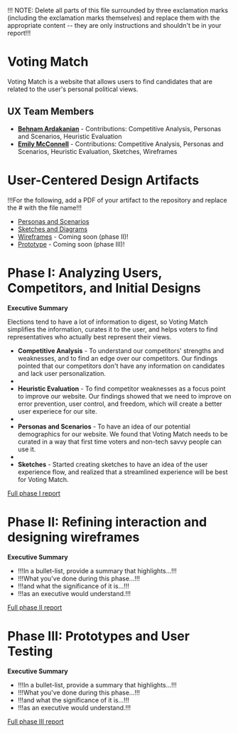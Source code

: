 !!! NOTE: Delete all parts of this file surrounded by three exclamation marks (including the exclamation marks themselves) and replace them with the appropriate content -- they are only instructions and shouldn't be in your report!!!

# Voting Match

Voting Match is a website that allows users to find candidates that are related to the user's personal political views.

## UX Team Members

* **[Behnam Ardakanian](https://usabilityengineering.github.io/ux-portfolio-bardakanian/)** - Contributions: Competitive Analysis, Personas and Scenarios, Heuristic Evaluation
* **[Emily McConnell](https://usabilityengineering.github.io/ux-portfolio-egmcconnell/)** - Contributions: Competitive Analysis, Personas and Scenarios, Heuristic Evaluation, Sketches, Wireframes

# User-Centered Design Artifacts
 
!!!For the following, add a PDF of your artifact to the repository and replace the # with the file name!!!
* [Personas and Scenarios](personas/)
* [Sketches and Diagrams](sketches/)
* [Wireframes](#) - Coming soon (phase II)!
* [Prototype](#) - Coming soon (phase III)!

# Phase I: Analyzing Users, Competitors, and Initial Designs

**Executive Summary**

Elections tend to have a lot of information to digest, so Voting Match simplifies the information, curates it to the user, and helps voters to find representatives who actually best represent their views.

* **Competitive Analysis** -  To understand our competitors' strengths and weaknesses, and to find an edge over our competitors. Our findings pointed that our competitors don't have any information on candidates and lack user personalization.
* 
* **Heuristic Evaluation** - To find competitor weaknesses as a focus point to improve our website. Our findings showed that we need to improve on error prevention, user control, and freedom, which will create a better user experiece for our site. 
* 
* **Personas and Scenarios** - To have an idea of our potential demographics for our website. We found that Voting Match needs to be curated in a way that first time voters and non-tech savvy people can use it.
* 
* **Sketches** -  Started creating sketches to have an idea of the user experience flow, and realized that a streamlined experience will be best for Voting Match.

[Full phase I report](phaseI/)

# Phase II: Refining interaction and designing wireframes

**Executive Summary**

* !!!In a bullet-list, provide a summary that highlights...!!!
* !!!What you've done during this phase...!!!
* !!!and what the significance of it is...!!!
* !!!as an executive would understand.!!!

[Full phase II report](phaseII/)

# Phase III: Prototypes and User Testing

**Executive Summary**

* !!!In a bullet-list, provide a summary that highlights...!!!
* !!!What you've done during this phase...!!!
* !!!and what the significance of it is...!!!
* !!!as an executive would understand.!!!

[Full phase III report](phaseIII/)
